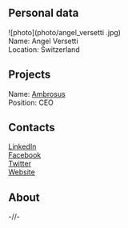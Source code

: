 ## Personal data
![photo](photo/angel_versetti .jpg)  
Name: Angel Versetti    
Location: Switzerland  
## Projects 
Name: [Ambrosus](../projects/ambrosus.md)  
Position: CEO   
## Contacts
[LinkedIn](https://www.linkedin.com/in/angelversetti/)  
[Facebook](https://www.facebook.com/His.Brilliant.Awesomeness.Angel.Versetti)  
[Twitter](https://twitter.com/angelversetti)  
[Website](http://versetti.co/)  
## About
-//-
